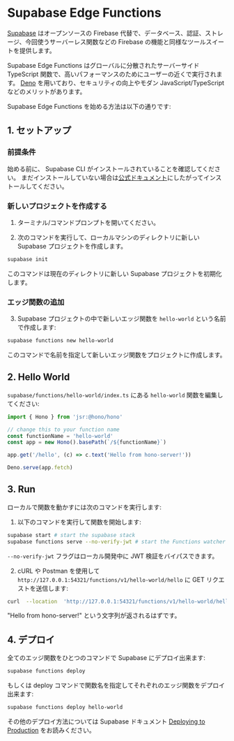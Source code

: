 # Supabase Edge Functions

[Supabase](https://supabase.com/) はオープンソースの Firebase 代替で、データベース、認証、ストレージ、今回使うサーバーレス関数などの Firebase の機能と同様なツールスイートを提供します。

Supabase Edge Functions はグローバルに分散されたサーバーサイド TypeScript 関数で、高いパフォーマンスのためにユーザーの近くで実行されます。 [Deno](https://deno.com/) を用いており、セキュリティの向上やモダン JavaScript/TypeScript などのメリットがあります。

Supabase Edge Functions を始める方法は以下の通りです:

## 1. セットアップ

### 前提条件

始める前に、 Supabase CLI がインストールされていることを確認してください。 まだインストールしていない場合は[公式ドキュメント](https://supabase.com/docs/guides/cli/getting-started)にしたがってインストールしてください。

### 新しいプロジェクトを作成する

1. ターミナル/コマンドプロンプトを開いてください。

2. 次のコマンドを実行して、ローカルマシンのディレクトリに新しい Supabase プロジェクトを作成します。

```bash
supabase init

```

このコマンドは現在のディレクトリに新しい Supabase プロジェクトを初期化します。

### エッジ関数の追加

3. Supabase プロジェクトの中で新しいエッジ関数を `hello-world` という名前で作成します:

```bash
supabase functions new hello-world

```

このコマンドで名前を指定して新しいエッジ関数をプロジェクトに作成します。

## 2. Hello World

`supabase/functions/hello-world/index.ts` にある `hello-world` 関数を編集してください:

```ts
import { Hono } from 'jsr:@hono/hono'

// change this to your function name
const functionName = 'hello-world'
const app = new Hono().basePath(`/${functionName}`)

app.get('/hello', (c) => c.text('Hello from hono-server!'))

Deno.serve(app.fetch)
```

## 3. Run

ローカルで関数を動かすには次のコマンドを実行します:

1. 以下のコマンドを実行して関数を開始します:

```bash
supabase start # start the supabase stack
supabase functions serve --no-verify-jwt # start the Functions watcher
```

`--no-verify-jwt` フラグはローカル開発中に JWT 検証をバイパスできます。

2. cURL や Postman を使用して `http://127.0.0.1:54321/functions/v1/hello-world/hello` に GET リクエストを送信します:

```bash
curl  --location  'http://127.0.0.1:54321/functions/v1/hello-world/hello'
```

"Hello from hono-server!" という文字列が返されるはずです。

## 4. デプロイ

全てのエッジ関数をひとつのコマンドで Supabase にデプロイ出来ます:

```bash
supabase functions deploy
```

もしくは deploy コマンドで関数名を指定してそれぞれのエッジ関数をデプロイ出来ます:

```bash
supabase functions deploy hello-world

```

その他のデプロイ方法については Supabase ドキュメント [Deploying to Production](https://supabase.com/docs/guides/functions/deploy) をお読みください。
